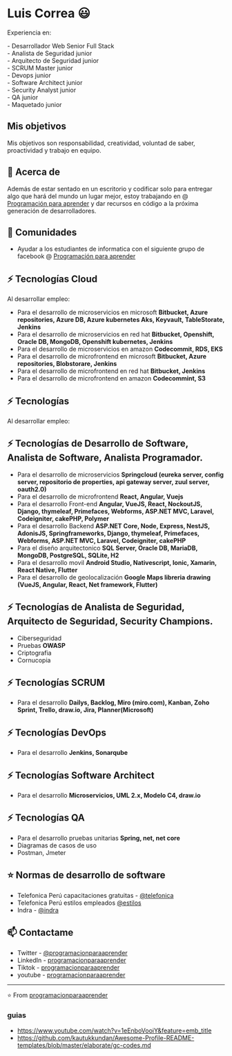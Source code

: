 # Luis Correa 😃
<p>
Experiencia en:
</p>
- Desarrollador Web Senior Full Stack <br />
- Analista de Seguridad junior <br />
- Arquitecto de Seguridad junior <br />
- SCRUM Master junior <br />
- Devops junior <br />
- Software Architect junior <br />
- Security Analyst junior <br />
- QA junior <br />
- Maquetado junior <br />


## Mis objetivos
<p>
Mis objetivos son responsabilidad, creatividad, voluntad de saber, proactividad y trabajo en equipo.
</p>


## 🧐 Acerca de
Además de estar sentado en un escritorio y codificar solo para entregar algo que hará del mundo un lugar mejor, estoy trabajando en @ [Programación para aprender](https://www.facebook.com/ProgramacionParaAprender) y dar recursos en código a la próxima generación de desarrolladores.


## 👯 Comunidades
- Ayudar a los estudiantes de informatica con el siguiente grupo de facebook @ [Programación para aprender](https://www.facebook.com/groups/ProgramacionParaAprender)


## ⚡ Tecnologías Cloud
Al desarrollar empleo:
- Para el desarrollo de microservicios en microsoft **Bitbucket, Azure repositories, Azure DB, Azure kubernetes Aks, Keyvault, TableStorate, Jenkins**
- Para el desarrollo de microservicios en red hat **Bitbucket, Openshift, Oracle DB, MongoDB, Openshift kubernetes, Jenkins**
- Para el desarrollo de microservicios en amazon **Codecommit, RDS, EKS**
- Para el desarrollo de microfrontend en microsoft **Bitbucket, Azure repositories, Blobstorare, Jenkins**
- Para el desarrollo de microfrontend en red hat **Bitbucket, Jenkins**
- Para el desarrollo de microfrontend en amazon **Codecommint, S3**


## ⚡ Tecnologías
Al desarrollar empleo:


## ⚡ Tecnologías de Desarrollo de Software, Analista de Software, Analista Programador.
- Para el desarrollo de microservicios **Springcloud (eureka server, config server, repositorio de properties, api gateway server, zuul server, oauth2.0)**
- Para el desarrollo de microfrontend **React, Angular, Vuejs**
- Para el desarrollo Front-end **Angular, VueJS, React, NockoutJS, Django, thymeleaf, Primefaces, Webforms, ASP.NET MVC, Laravel, Codeigniter, cakePHP, Polymer**
- Para el desarrollo Backend **ASP.NET Core, Node, Express, NestJS, AdonisJS, Springframeworks, Django, thymeleaf, Primefaces, Webforms, ASP.NET MVC, Laravel, Codeigniter, cakePHP**
- Para el diseño arquitectonico **SQL Server, Oracle DB, MariaDB, MongoDB, PostgreSQL, SQLite, H2** 
- Para el desarrollo movil **Android Studio, Nativescript, Ionic, Xamarin, React Native, Flutter**
- Para el desarrollo de geolocalización **Google Maps libreria drawing (VueJS, Angular, React, Net framework, Flutter)** 

## ⚡ Tecnologías de Analista de Seguridad, Arquitecto de Seguridad, Security Champions. 
- Ciberseguridad
- Pruebas **OWASP**
- Criptografia
- Cornucopia

## ⚡ Tecnologías SCRUM
- Para el desarrollo **Dailys, Backlog, Miro (miro.com), Kanban, Zoho Sprint, Trello, draw.io, Jira, Planner(Microsoft)**

## ⚡ Tecnologías DevOps
- Para el desarrollo **Jenkins, Sonarqube**

## ⚡ Tecnologías Software Architect
- Para el desarrollo **Microservicios, UML 2.x, Modelo C4, draw.io**


## ⚡ Tecnologías QA
- Para el desarrollo pruebas unitarias **Spring, net, net core** <br />
- Diagramas de casos de uso <br />
- Postman, Jmeter <br />

## ⭐️ Normas de desarrollo de software
- Telefonica Perú capacitaciones gratuitas - [@telefonica](https://ad-tdp.azurewebsites.net/)
- Telefonica Perú estilos empleados [@estilos](https://scgenesisdesignsystemdevendpointcdn.azureedge.net/components/card)
- Indra - [@indra](https://www.indracompany.com/)

## 📫 Contactame
- Twitter - [@programacionparaaprender](https://twitter.com/programacionpa1)
- LinkedIn - [programacionparaaprender](https://www.linkedin.com/in/luis-correa-36477a1b7/)
- Tiktok - [programacionparaaprender](https://www.tiktok.com/@programacionparaaprender)
- youtube - [programacionparaaprender](https://www.youtube.com/channel/UCME7YRDqLsZdYagVMi75reQ)

---
⭐️ From [programacionparaaprender](https://github.com/programacionparaaprender)

### guias
- https://www.youtube.com/watch?v=1eEnboVooiY&feature=emb_title
- https://github.com/kautukkundan/Awesome-Profile-README-templates/blob/master/elaborate/gc-codes.md
